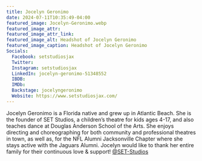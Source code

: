 ```yaml
---
title: Jocelyn Geronimo
date: 2024-07-11T10:35:49-04:00
featured_image: Jocelyn-Geronimo.webp
featured_image_attr: 
featured_image_attr_link: 
featured_image_alt: Headshot of Jocelyn Geronimo
featured_image_caption: Headshot of Jocelyn Geronimo
Socials:
  Facebook: setstudiosjax
  Twitter: 
  Instagram: setstudiosjax
  LinkedIn: jocelyn-geronimo-51348552
  IBDB: 
  IMDb:
  Backstage: jocelyngeronimo
  Website: https://www.setstudiosjax.com/
---
```

Jocelyn Geronimo is a Florida native and grew up in Atlantic Beach. She is the founder of SET Studios, a children’s theatre for kids ages 4-17, and also teaches dance at Douglas Anderson School of the Arts. She enjoys directing and choreographing for both community and professional theatres in town, as well as, for the NFL Alumni Jacksonville Chapter where she stays active with the Jaguars Alumni. Jocelyn would like to thank her entire family for their continuous love & support! [@SET-Studios](https://www.instagram.com/setstudiosjax)